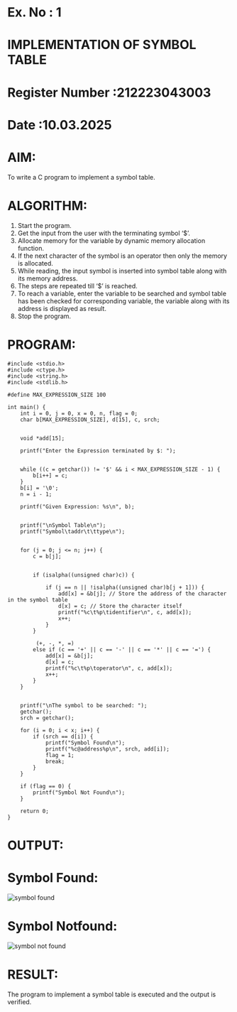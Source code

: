 # Ex. No : 1

# IMPLEMENTATION OF SYMBOL TABLE

# Register Number :212223043003

# Date :10.03.2025

# AIM:

To write a C program to implement a symbol table.

# ALGORITHM:

1. Start the program.
2. Get the input from the user with the terminating symbol ‘$’.
3. Allocate memory for the variable by dynamic memory allocation function.
4. If the next character of the symbol is an operator then only the memory is allocated.
5. While reading, the input symbol is inserted into symbol table along with its memory address.
6. The steps are repeated till ‘$’ is reached.
7. To reach a variable, enter the variable to be searched and symbol table has been checked for corresponding variable, the variable along with its address is displayed as result.
8. Stop the program.

# PROGRAM:
```
#include <stdio.h>
#include <ctype.h>
#include <string.h>
#include <stdlib.h>

#define MAX_EXPRESSION_SIZE 100

int main() {
    int i = 0, j = 0, x = 0, n, flag = 0;
    char b[MAX_EXPRESSION_SIZE], d[15], c, srch;
    
    
    void *add[15]; 
    
    printf("Enter the Expression terminated by $: ");
    
    
    while ((c = getchar()) != '$' && i < MAX_EXPRESSION_SIZE - 1) {
        b[i++] = c;
    }
    b[i] = '\0'; 
    n = i - 1;

    printf("Given Expression: %s\n", b);

    
    printf("\nSymbol Table\n");
    printf("Symbol\taddr\t\ttype\n");

    
    for (j = 0; j <= n; j++) {
        c = b[j];
        
     
        if (isalpha((unsigned char)c)) {
            
            if (j == n || !isalpha((unsigned char)b[j + 1])) {
                add[x] = &b[j]; // Store the address of the character in the symbol table
                d[x] = c; // Store the character itself
                printf("%c\t%p\tidentifier\n", c, add[x]);
                x++;
            }
        }
        
         (+, -, *, =)
        else if (c == '+' || c == '-' || c == '*' || c == '=') {
            add[x] = &b[j]; 
            d[x] = c; 
            printf("%c\t%p\toperator\n", c, add[x]);
            x++;
        }
    }

    
    printf("\nThe symbol to be searched: ");
    getchar(); 
    srch = getchar();

    for (i = 0; i < x; i++) {
        if (srch == d[i]) {
            printf("Symbol Found\n");
            printf("%c@address%p\n", srch, add[i]);
            flag = 1;
            break;
        }
    }

    if (flag == 0) {
        printf("Symbol Not Found\n");
    }

    return 0;
}
```

# OUTPUT:
# Symbol Found:
![symbol found](https://github.com/user-attachments/assets/404b3a32-ac48-4de5-9f2c-494ca147fccb)
# Symbol Notfound:
![symbol not found](https://github.com/user-attachments/assets/9bb304e3-fb22-4ca3-b417-e945a346af5c)



# RESULT:

The program to implement a symbol table is executed and the output is verified.

